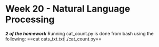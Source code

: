 # Week 20 - Natural Language Processing

***2 of the homework***
Running cat_count.py is done from bash using the following:
==cat cats_txt.txt|./cat_count.py==